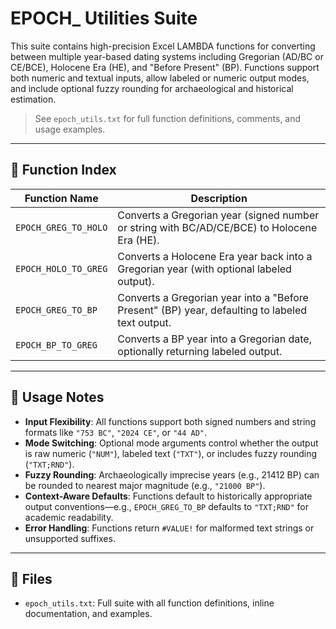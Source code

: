 # EPOCH_ Utilities Suite

This suite contains high-precision Excel LAMBDA functions for converting between multiple year-based dating systems including Gregorian (AD/BC or CE/BCE), Holocene Era (HE), and "Before Present" (BP). Functions support both numeric and textual inputs, allow labeled or numeric output modes, and include optional fuzzy rounding for archaeological and historical estimation.

> See `epoch_utils.txt` for full function definitions, comments, and usage examples.

---

## 🧮 Function Index

| Function Name             | Description |
|--------------------------|-------------|
| `EPOCH_GREG_TO_HOLO`     | Converts a Gregorian year (signed number or string with BC/AD/CE/BCE) to Holocene Era (HE). |
| `EPOCH_HOLO_TO_GREG`     | Converts a Holocene Era year back into a Gregorian year (with optional labeled output). |
| `EPOCH_GREG_TO_BP`       | Converts a Gregorian year into a "Before Present" (BP) year, defaulting to labeled text output. |
| `EPOCH_BP_TO_GREG`       | Converts a BP year into a Gregorian date, optionally returning labeled output. |

---

## 📘 Usage Notes

- **Input Flexibility**: All functions support both signed numbers and string formats like `"753 BC"`, `"2024 CE"`, or `"44 AD"`.
- **Mode Switching**: Optional mode arguments control whether the output is raw numeric (`"NUM"`), labeled text (`"TXT"`), or includes fuzzy rounding (`"TXT;RND"`).
- **Fuzzy Rounding**: Archaeologically imprecise years (e.g., 21412 BP) can be rounded to nearest major magnitude (e.g., `"21000 BP"`).
- **Context-Aware Defaults**: Functions default to historically appropriate output conventions—e.g., `EPOCH_GREG_TO_BP` defaults to `"TXT;RND"` for academic readability.
- **Error Handling**: Functions return `#VALUE!` for malformed text strings or unsupported suffixes.

---

## 📂 Files

- `epoch_utils.txt`: Full suite with all function definitions, inline documentation, and examples.
